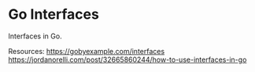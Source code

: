 # Go Interfaces

Interfaces in Go.

Resources:
https://gobyexample.com/interfaces  
https://jordanorelli.com/post/32665860244/how-to-use-interfaces-in-go
